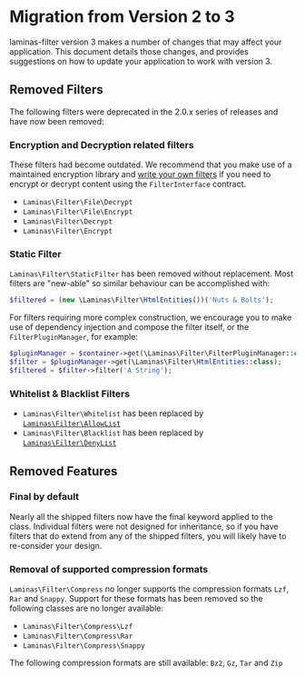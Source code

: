 # Migration from Version 2 to 3

laminas-filter version 3 makes a number of changes that may affect your application.
This document details those changes, and provides suggestions on how to update your application to work with version 3.

## Removed Filters

The following filters were deprecated in the 2.0.x series of releases and have now been removed:

### Encryption and Decryption related filters

These filters had become outdated. We recommend that you make use of a maintained encryption library and [write your own filters](../writing-filters.md) if you need to encrypt or decrypt content using the `FilterInterface` contract.

- `Laminas\Filter\File\Decrypt`
- `Laminas\Filter\File\Encrypt`
- `Laminas\Filter\Decrypt`
- `Laminas\Filter\Encrypt`

### Static Filter

`Laminas\Filter\StaticFilter` has been removed without replacement. Most filters are "new-able" so similar behaviour can be accomplished with:

```php
$filtered = (new \Laminas\Filter\HtmlEntities())('Nuts & Bolts');
```

For filters requiring more complex construction, we encourage you to make use of dependency injection and compose the filter itself, or the `FilterPluginManager`, for example:

```php
$pluginManager = $container->get(\Laminas\Filter\FilterPluginManager::class);
$filter = $pluginManager->get(\Laminas\Filter\HtmlEntities::class);
$filtered = $filter->filter('A String');
```

### Whitelist & Blacklist Filters

- `Laminas\Filter\Whitelist` has been replaced by [`Laminas\Filter\AllowList`](../standard-filters.md#allowlist)
- `Laminas\Filter\Blacklist` has been replaced by [`Laminas\Filter\DenyList`](../standard-filters.md#denylist)

## Removed Features

### Final by default

Nearly all the shipped filters now have the final keyword applied to the class. Individual filters were not designed for inheritance, so if you have filters that do extend from any of the shipped filters, you will likely have to re-consider your design. 

### Removal of supported compression formats

`Laminas\Filter\Compress` no longer supports the compression formats `Lzf`, `Rar` and `Snappy`.
Support for these formats has been removed so the following classes are no longer available:

- `Laminas\Filter\Compress\Lzf`
- `Laminas\Filter\Compress\Rar`
- `Laminas\Filter\Compress\Snappy`

The following compression formats are still available: `Bz2`, `Gz`, `Tar` and `Zip`
